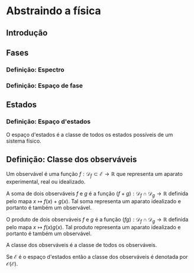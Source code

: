 # Abstraindo a física

## Introdução

## Fases

### Definição: Espectro

### Definição: Espaço de fase

## Estados

### Definição: Espaço d'estados

O espaço d'estados é a classe
de todos os estados possíveis de um sistema físico.

## Definição: Classe dos observáveis

Um observável é uma função
$f:\mathcal D_f\subset\mathcal E\rightarrow\mathbb R$
que representa um aparato experimental, real ou idealizado.

A soma de dois observáveis $f$ e $g$ é a função
$(f+g):\mathcal D_f\cap\mathcal D_g\rightarrow\mathbb R$
definida pelo mapa
$x\mapsto f(x) + g(x)$.
Tal soma representa um aparato idealizado e portanto é também um observável.

O produto de dois observáveis $f$ e $g$ é a função
$(fg):\mathcal D_f\cap\mathcal D_g\rightarrow\mathbb R$
definida pelo mapa
$x\mapsto f(x) g(x)$.
Tal produto representa um aparato idealizado e portanto é também um observável.


A classe dos observáveis é a classe de todos os observáveis.

Se $\mathcal E$ é o espaço d'estados então
a classe dos observáveis é denotada por $\mathcal O(\mathcal E)$.

